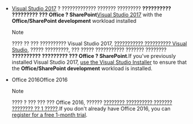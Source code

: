 - <span data-ttu-id="80ef1-101">[Visual Studio 2017](https://www.visualstudio.com/vs/) ? ????????????? ??????? ????????? **?????????? ????????? ??? Office ? SharePoint**</span><span class="sxs-lookup"><span data-stu-id="80ef1-101">[Visual Studio 2017](https://www.visualstudio.com/vs/) with the **Office/SharePoint development** workload installed</span></span>

    > [!NOTE]
    > <span data-ttu-id="80ef1-102">???? ?? ??? ?????????? Visual Studio 2017, [??????????? ?????????? Visual Studio](https://docs.microsoft.com/en-us/visualstudio/install/modify-visual-studio), ????? ?????????, ??? ????? ??????????? ??????? ???????? **?????????? ????????? ??? Office ? SharePoint**.</span><span class="sxs-lookup"><span data-stu-id="80ef1-102">If you've previously installed Visual Studio 2017, [use the Visual Studio Installer](https://docs.microsoft.com/en-us/visualstudio/install/modify-visual-studio) to ensure that the **Office/SharePoint development** workload is installed.</span></span> 

- <span data-ttu-id="80ef1-103">Office 2016</span><span class="sxs-lookup"><span data-stu-id="80ef1-103">Office 2016</span></span> 
    
    > [!NOTE]
    > <span data-ttu-id="80ef1-104">???? ? ??? ??? ??? Office 2016, ?????? [???????? ?????????? ??????? ???????? ?? 1 ?????](http://office.microsoft.com/en-us/try/?WT%2Eintid1=ODC%5FENUS%5FFX101785584%5FXT104056786).</span><span class="sxs-lookup"><span data-stu-id="80ef1-104">If you don't already have Office 2016, you can [register for a free 1-month trial](http://office.microsoft.com/en-us/try/?WT%2Eintid1=ODC%5FENUS%5FFX101785584%5FXT104056786).</span></span>